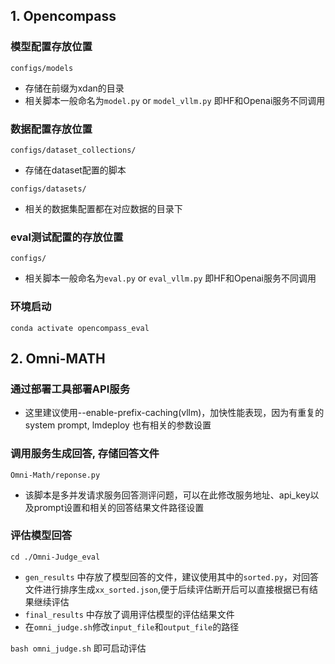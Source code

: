 
## **1. Opencompass**
### 模型配置存放位置

`configs/models`  
- 存储在前缀为xdan的目录 
- 相关脚本一般命名为`model.py` or `model_vllm.py`  即HF和Openai服务不同调用

### 数据配置存放位置
`configs/dataset_collections/`
- 存储在dataset配置的脚本

`configs/datasets/`
- 相关的数据集配置都在对应数据的目录下
  
### eval测试配置的存放位置
`configs/` 
- 相关脚本一般命名为`eval.py` or `eval_vllm.py`  即HF和Openai服务不同调用

### 环境启动
`conda activate opencompass_eval`


## **2. Omni-MATH**


### 通过部署工具部署API服务
- 这里建议使用--enable-prefix-caching(vllm)，加快性能表现，因为有重复的system prompt, lmdeploy 也有相关的参数设置

### 调用服务生成回答, 存储回答文件
`Omni-Math/reponse.py`
- 该脚本是多并发请求服务回答测评问题，可以在此修改服务地址、api_key以及prompt设置和相关的回答结果文件路径设置

### 评估模型回答
`cd ./Omni-Judge_eval`
- `gen_results` 中存放了模型回答的文件，建议使用其中的`sorted.py`，对回答文件进行排序生成`xx_sorted.json`,便于后续评估断开后可以直接根据已有结果继续评估
- `final_results` 中存放了调用评估模型的评估结果文件
- 在`omni_judge.sh`修改`input_file`和`output_file`的路径

`bash omni_judge.sh` 即可启动评估
